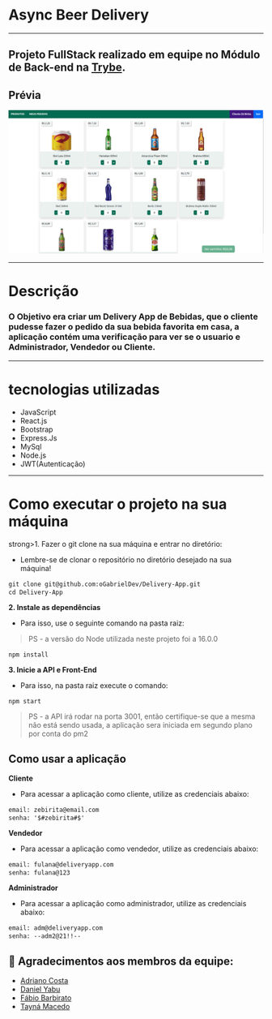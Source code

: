 <h1>Async Beer Delivery</h1>
<hr>

<h2>Projeto FullStack realizado em equipe no Módulo de Back-end na <a href='betrybe.com'>Trybe</a>.</h2>

<h2>Prévia</h2>
<img src="preview.png">

<hr>

<h1>Descrição</h1>
<h3>O Objetivo era criar um Delivery App de Bebidas, que o cliente pudesse fazer o pedido da sua bebida favorita em casa, a aplicação contém uma verificação para ver se o usuario e Administrador, Vendedor ou Cliente.</h3>

<hr>

<h1>tecnologias utilizadas</h1>

<ul>
  <li>JavaScript</li>
  <li>React.js</li>
  <li>Bootstrap</li>
  <li>Express.Js</li>
  <li>MySql</li>
  <li>Node.js</li>
  <li>JWT(Autenticação)</li>
</ul>
<hr>

<h1>Como executar o projeto na sua máquina</h1>

strong>1. Fazer o git clone na sua máquina e entrar no diretório:</strong>
 - Lembre-se de clonar o repositório no diretório desejado na sua máquina!
 ```
 git clone git@github.com:oGabrielDev/Delivery-App.git
 cd Delivery-App
 ```
 
 <strong>2. Instale as dependências</strong>

  - Para isso, use o seguinte comando na pasta raiz:
  > PS - a versão do Node utilizada neste projeto foi a 16.0.0
  ```
  npm install
  ```
  
 <strong>3. Inicie a API e Front-End</strong>
 
  - Para isso, na pasta raiz execute o comando:
  

  ```
  npm start
  ```  
  > PS - a API irá rodar na porta 3001, então certifique-se que a mesma não está sendo usada, a aplicação sera iniciada em segundo plano por conta do pm2


 ## Como usar a aplicação
  <strong>Cliente</strong>
  - Para acessar a aplicação como cliente, utilize as credenciais abaixo:
  ```
  email: zebirita@email.com
  senha: '$#zebirita#$'
  ```
  
  <strong>Vendedor</strong>
  - Para acessar a aplicação como vendedor, utilize as credenciais abaixo:
  ```
  email: fulana@deliveryapp.com
  senha: fulana@123
  ```

  <strong>Administrador</strong>
  - Para acessar a aplicação como administrador, utilize as credenciais abaixo:
  ```
  email: adm@deliveryapp.com
  senha: --adm2@21!!--
  ```
  
  ## :clap: Agradecimentos aos membros da equipe:
  
  - [Adriano Costa](https://github.com/adfcosta)
  - [Daniel Yabu](https://github.com/d4n13ln13ls3n)
  - [Fábio Barbirato](https://github.com/FabioBarbirato)
  - [Tayná Macedo](https://github.com/Tayna-Silva-Macedo)